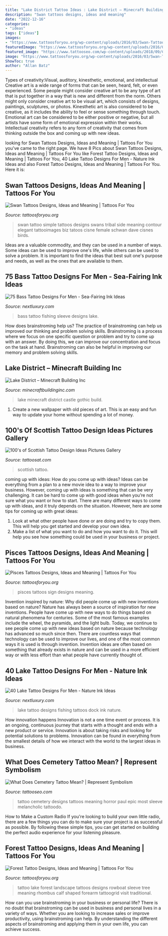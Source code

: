 ```yaml
---
title: "Lake District Tattoo Ideas : Lake District – Minecraft Building Inc"
description: "Swan tattoos designs, ideas and meaning"
date: "2022-12-16"
categories:
- "ideas"
tags: ["ideas"]
images:
- "https://www.tattoosforyou.org/wp-content/uploads/2016/03/Swan-Tattoos.jpg"
featuredImage: "https://www.tattoosforyou.org/wp-content/uploads/2016/03/Swan-Tattoos.jpg"
featured_image: "https://www.tattooseo.com/wp-content/uploads/2018/09/Cemetery-Tattoo-Meaning-34.jpg"
image: "https://www.tattoosforyou.org/wp-content/uploads/2016/03/Swan-Tattoos.jpg"
ShowToc: true
author: "Allan Batz"
---
```



Types of creativity:Visual, auditory, kinesthetic, emotional, and intellectual
Creative art is a wide range of forms that can be seen, heard, felt, or even experienced. Some people might consider creative art to be any type of art that is put together in a way that is new and different from the norm. Others might only consider creative art to be visual art, which consists of designs, paintings, sculptures, or photos. Kinesthetic art is also considered to be creative, as it includes the ability to feel or sense something through touch. Emotional art can be considered to be either positive or negative, but all artists have some form of emotional expression within their works. Intellectual creativity refers to any form of creativity that comes from thinking outside the box and coming up with new ideas.

	

		
looking for Swan Tattoos Designs, Ideas and Meaning | Tattoos For You you've came to the right page. We have 8 Pics about Swan Tattoos Designs, Ideas and Meaning | Tattoos For You like Forest Tattoo Designs, Ideas and Meaning | Tattoos For You, 40 Lake Tattoo Designs For Men - Nature Ink Ideas and also Forest Tattoo Designs, Ideas and Meaning | Tattoos For You. Here it is:
		
    
## Swan Tattoos Designs, Ideas And Meaning | Tattoos For You

<img loading=lazy src="https://www.tattoosforyou.org/wp-content/uploads/2016/03/Swan-Tattoos.jpg" onerror="this.onerror=null;this.src='https://tse4.mm.bing.net/th?id=OIP.IHytsgs00wBxnNq_IUDwxwHaJ3&amp;pid=15.1';" alt="Swan Tattoos Designs, Ideas and Meaning | Tattoos For You">

_Source: tattoosforyou.org_

>swan tattoo simple tattoos designs swans tribal side meaning contour elegant tattooimages biz tatoos cisne female schwan dave cisnes birds. 

	

Ideas are a valuable commodity, and they can be used in a number of ways. Some ideas can be used to improve one's life, while others can be used to solve a problem. It is important to find the ideas that best suit one's purpose and needs, as well as the ones that are available to them.

    
## 75 Bass Tattoo Designs For Men - Sea-Fairing Ink Ideas

<img loading=lazy src="http://nextluxury.com/wp-content/uploads/lake-bass-fishing-sleeve-tattoo-inspiration.jpg" onerror="this.onerror=null;this.src='https://tse3.mm.bing.net/th?id=OIP.20UAfYzUM-o4AvHy_LwSUgHaHa&amp;pid=15.1';" alt="75 Bass Tattoo Designs For Men - Sea-Fairing Ink Ideas">

_Source: nextluxury.com_

>bass tattoo fishing sleeve designs lake. 

	

How does brainstroming help us?
The practice of brainstroming can help us improved our thinking and problem solving skills. Brainstroming is a process where we focus on one specific question or problem and try to come up with an answer. By doing this, we can improve our concentration and focus on the task at hand. Brainstroming can also be helpful in improving our memory and problem solving skills.

    
## Lake District – Minecraft Building Inc

<img loading=lazy src="https://minecraftbuildinginc.com/wp-content/uploads/formidable/5/Lake-District-Minecraft-Complete-Build-Download-complete-castle-mansion-gothic-medieval-6.jpg" onerror="this.onerror=null;this.src='https://tse3.mm.bing.net/th?id=OIP.3Odh_yf2U26pj5zpn-gftAHaEK&amp;pid=15.1';" alt="Lake District – Minecraft Building Inc">

_Source: minecraftbuildinginc.com_

>lake minecraft district castle gothic build. 

	

1. Create a new wallpaper with old pieces of art. This is an easy and fun way to update your home without spending a lot of money.

    
## 100&#039;s Of Scottish Tattoo Design Ideas Pictures Gallery

<img loading=lazy src="https://tattoosat.com/wp-content/uploads/2014/12/Scottish-5.jpg" onerror="this.onerror=null;this.src='https://tse4.mm.bing.net/th?id=OIP.bSoV-Fo3Br-WhzrNJZl7hAHaJ4&amp;pid=15.1';" alt="100&#039;s of Scottish Tattoo Design Ideas Pictures Gallery">

_Source: tattoosat.com_

>scottish tattoo. 

	

coming up with ideas: How do you come up with ideas?
Ideas can be everything from a plan to a new movie idea to a way to improve your business. However, coming up with ideas is something that can be very challenging. It can be hard to come up with good ideas when you’re not sure what you want or how to start. There are many different ways to come up with ideas, and it truly depends on the situation. However, here are some tips for coming up with great ideas: 
1. Look at what other people have done or are doing and try to copy them. This will help you get started and develop your own idea. 
2. Make a list of what you want to do and how you want to do it. This will help you see how something could be used in your business or project. 

    
## Pisces Tattoos Designs, Ideas And Meaning | Tattoos For You

<img loading=lazy src="http://www.tattoosforyou.org/wp-content/uploads/2013/10/Pisces-Sign-Tattoos-778x1024.jpg" onerror="this.onerror=null;this.src='https://tse4.mm.bing.net/th?id=OIP.cqdLhVLYe4oNZIucuCToXQHaJv&amp;pid=15.1';" alt="Pisces Tattoos Designs, Ideas and Meaning | Tattoos For You">

_Source: tattoosforyou.org_

>pisces tattoos sign designs meaning. 

	

Invention inspired by nature: Why did people come up with new inventions based on nature?
Nature has always been a source of inspiration for new inventions. People have come up with new ways to do things based on natural phenomena for centuries. Some of the most famous examples include the wheel, the pyramids, and the light bulb. Today, we continue to see people come up with new ideas based on nature because technology has advanced so much since then. There are countless ways that technology can be used to improve our lives, and one of the most common ways it is used is through invention. Invention ideas are often based on something that already exists in nature and can be used in a more efficient way or with less effort than what people have currently thought of.

    
## 40 Lake Tattoo Designs For Men - Nature Ink Ideas

<img loading=lazy src="http://nextluxury.com/wp-content/uploads/lake-male-tattoos-on-inner-forearm.jpg" onerror="this.onerror=null;this.src='https://tse1.mm.bing.net/th?id=OIP.dfxjawDPdBZLI2YUon17FQHaIj&amp;pid=15.1';" alt="40 Lake Tattoo Designs For Men - Nature Ink Ideas">

_Source: nextluxury.com_

>lake tattoo designs fishing tattoos dock ink nature. 

	

How innovation happens
Innovation is not a one time event or process. It is an ongoing, continuous journey that starts with a thought and ends with a new product or service. Innovation is about taking risks and looking for potential solutions to problems. Innovation can be found in everything from the smallest details of how we interact with the world to the largest ideas in business.

    
## What Does Cemetery Tattoo Mean? | Represent Symbolism

<img loading=lazy src="https://www.tattooseo.com/wp-content/uploads/2018/09/Cemetery-Tattoo-Meaning-34.jpg" onerror="this.onerror=null;this.src='https://tse4.mm.bing.net/th?id=OIP.XGhs7Oxe-PwkekRRx7g5jAAAAA&amp;pid=15.1';" alt="What Does Cemetery Tattoo Mean? | Represent Symbolism">

_Source: tattooseo.com_

>tattoo cemetery designs tattoos meaning horror paul epic most sleeve melancholic tattoodo. 

	

How to Make a Custom Radio
If you're looking to build your own little radio, there are a few things you can do to make sure your project is as successful as possible. By following these simple tips, you can get started on building the perfect audio experience for your listening pleasure.

    
## Forest Tattoo Designs, Ideas And Meaning | Tattoos For You

<img loading=lazy src="https://www.tattoosforyou.org/wp-content/uploads/2017/12/Lake-Forest-Tattoo.jpg" onerror="this.onerror=null;this.src='https://tse3.mm.bing.net/th?id=OIP.zYrk5sEhRnPzW5M7n-VIZQHaKX&amp;pid=15.1';" alt="Forest Tattoo Designs, Ideas and Meaning | Tattoos For You">

_Source: tattoosforyou.org_

>tattoo lake forest landscape tattoos designs rowboat sleeve tree meaning rhombus calf shaped forearm tattoogrid visit traditional. 

	

How can you use brainstroming in your business or personal life?
There is no doubt that brainstroming can be used in business and personal lives in a variety of ways. Whether you are looking to increase sales or improve productivity, using brainstroming can help. By understanding the different aspects of brainstroming and applying them in your own life, you can achieve success.


